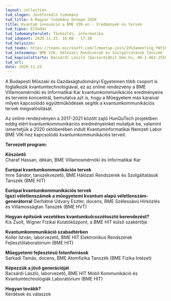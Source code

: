 ```yaml
---
layout: collection
tud_slogen: Jövőformáló tudomány
tud_title: A Magyar Tudomány Ünnepe 2020
title: Kvantum innováció a BME VIK-en - Eredmények és tervek
tud_tipus: Előadás
tud_tudomanyterulet: Távközlés, informatika
tud_idopont: 2020.11.25. 16:00 - 17:30
tud_helyszin:
tud_teams: https://teams.microsoft.com/l/meetup-join/19%3ameeting_YWY1MTYxMGEtYzE2Ny00NDg3LTkzODUtMDUyNjM4MWUwZDI5%40thread.v2/0?context=%7b%22Tid%22%3a%226a3548ab-7570-4271-91a8-58da00697029%22%2c%22Oid%22%3a%227399e1aa-4d05-4eb4-9b35-316ef6fe34cf%22%7d
tud_intezmeny: BME VIK, Hálózati Rendszerek és Szolgáltatások Tanszék
tud_kapcsolattarto: Bacsárdi László (bacsardi@hit.bme.hu, 06-1-463-2556)
tud_url:
date: 2020-11-25
---
```

A Budapesti Műszaki és Gazdaságtudományi Egyetemen több csoport is foglalkozik kvantumtechnológiával, ez az online rendezvény a BME Villamosmérnöki és Informatikai Kar kvantumkommunikációs eredményeire és terveire koncentrál, bemutatva azt is, hogy a Műegyetem más karaival milyen kapcsolódó együttműködések segítik a kvantumkommunikációs tervek megvalósítását. 

Az online rendezvényen a 2017-2021 között zajló HunQuTech projektben eddig elért  kvantumkommunikációs eredményeinket mutatjuk be, valamint ismertetjük a 2020 októberében indult Kvantuminformatikai Nemzeti Labor BME VIK-hez kapcsolódó kvantumkommunikációs terveit.

<b>Tervezett program:</b>

<b>Köszöntő</b><br>
Charaf Hassan, dékán, BME Villamosmérnöki és Informatikai Kar

<b>Európai kvantumkommunikációs tervek</b><br>
Imre Sándor, tanszékvezető, BME Hálózati Rendszerek és Szolgáltatások
Tanszék (BME HIT)

<b>Európai kvantumkommunikációs tervek</b><br>
<b>Igazi véletlenszámok a műegyetemi kvantum alapú véletlenszám-generátorral</b>
Gerhátné Udvary Eszter, docens, BME Szélessávú Hírközlés és
Villamosságtan Tanszék (BME HVT)

<b>Hogyan építsünk vezetékes kvantumkulcsszétosztó berendezést?</b><br>
Kis Zsolt, Wigner Fizikai Kutatóközpont, a BME HIT külső szakértője

<b>Kvantumkommunikáció szabadtérben</b><br>
Koller István, laborvezető, BME HIT Elektronikus Rendszerek
Fejlesztőlaboratórium (BME HIT)

<b>Műegyetemi fejlesztésű fotonforrások</b><br>
Sarkadi Tamás, docens, BME Atomfizika Tanszék (BME Fizika Intézet)

<b>Képezzük a jövő generációját</b><br>
Bacsárdi László, laborvezető, BME HIT Mobil Kommunikáció és
Kvantumtechnológiák Laboratórium (BME HIT)

<b>Hogyan tovább?</b><br>
Kérdések és válaszok 
